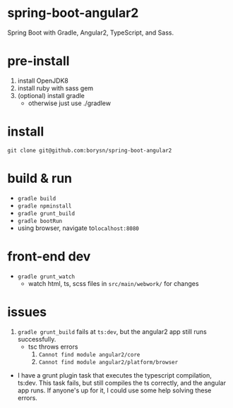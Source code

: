 # spring-boot-angular2
Spring Boot with Gradle, Angular2, TypeScript, and Sass.

# pre-install
1. install OpenJDK8
1. install ruby with sass gem
1. (optional) install gradle
    - otherwise just use ./gradlew

# install
`git clone git@github.com:borysn/spring-boot-angular2`

# build & run
* `gradle build`
* `gradle npminstall`
* `gradle grunt_build`
* `gradle bootRun`
* using browser, navigate to`localhost:8080`

# front-end dev
* `gradle grunt_watch`
    - watch html, ts, scss files in `src/main/webwork/` for changes 
    
# issues
1. `gradle grunt_build` fails at `ts:dev`, but the angular2 app still runs successfully.
    - tsc throws errors
        1. `Cannot find module angular2/core`
        2. `Cannot find module angular2/platform/browser`

* I have a grunt plugin task that executes the typescript compilation, ts:dev. This task fails, but still compiles the ts correctly, and the angular app runs. If anyone's up for it, I could use some help solving these errors.

